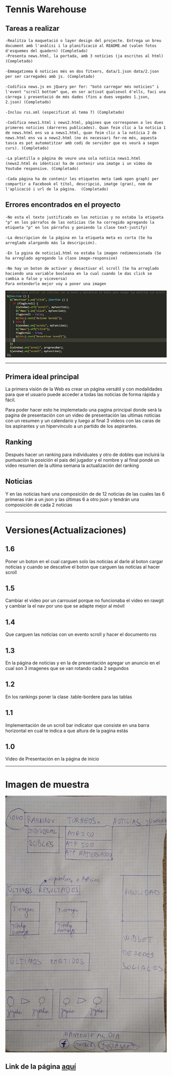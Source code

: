 # Tennis Warehouse

## Tareas a realizar 

    -Realitza la maquetació o layer design del projecte. Entrega un breu document amb l'anàlisi i la planificació al README.md (valen fotos d'esquemes del quadern) (Completado)
    -Presenta news.html, la portada, amb 3 notícies (ja escrites al html)  (Completado)
    
    -Emmagatzema 6 noticies més en dos fitxers, data/1.json data/2.json per ser carregades amb js. (Completado)
    
    -Codifica news.js en jQuery per fer: "botó carregar més notícies" i l'event "scroll bottom" que, en ser activat qualsevol d'ells, faci una càrrega i presentació de més dades (fins a dues vegades 1.json, 2.json) (Completado)
    
    -Inclou rss.xml (especificat al tema 7) (Completado)
    
    -Codifica news1.html i news2.html, pàgines que corresponen a les dues primeres noticies (darreres publicades). Quan feim clic a la notícia 1 de news.html ens va a news1.html, quan feim clic a la notícia 2 de news.html ens va a news2.html (no és necessari fer-ne més, aquesta tasca es pot automatitzar amb codi de servidor que es veurà a segon curs). (Completado)
    
    -La plantilla o pàgina de veure una sola notícia news1.html (news2.html és idèntica) ha de contenir una imatge i un vídeo de Youtube responsive. (Completado)
    
    -Cada pàgina ha de contenir les etiquetes meta (amb open graph) per compartir a Facebook el títol, descripció, imatge (gran), nom de l'aplicació i url de la pàgina.  (Completado)



## Errores encontrados en el proyecto

    -No esta el texto justificado en las noticias y no estaba la etiqueta "p" en los párrafos de las noticias (Se ha corregido agregando la etiqueta "p" en los párrafos y poniendo la clase text-justify)
    
    -La descripcion de la página en la etiqueta meta es corta (Se ha arreglado alargando más la descripción).
    
    -En la pgina de noticia1.html no estaba la imagen redimensionada (Se ha arreglado agregando la clase image-responsive)
    
    -No hay un boton de activar y desactivar el scroll (Se ha arreglado haciendo una variable booleana en la cual cuando le das click se cambia a false y viceversa)
    Para entenderlo mejor voy a poner una imagen
   ![Link imagen](https://github.com/Soontrax/WEB_Boostrap-JQuery/blob/master/img/false-true.PNG)

----------------------------------------------------------
## Primera ideal principal
La primera visión de la Web es crear un página versátil y con modalidades para que el usuario puede acceder a todas las noticias de forma rápida y fácil.

Para poder hacer esto he implemetado una pagina principal donde será la pagina de presentación con un video de presentación las ultimas noticias con un resumen y un calendario y luego al final 3 videos con las caras de los aspirantes y un hipervinculo a un partido de los aspirantes.

## Ranking
Después hacer un ranking para individuales y otro de dobles que incluirá la puntuación la posición el pais del jugador y el nombre y al final pondé un video resumen de la ultima semana la actualización del ranking

## Noticias
Y en las noticias haré una composición de de 12 noticias de las cuales las 6 primeras irán a un json y las últimas 6 a otro json
y tendrán una composición de cada 2 noticias

-------------------------------------------------------------------------------------------------------

# Versiones(Actualizaciones)

## 1.6
Poner un boton en el cual carguen solo las noticias al darle al boton cargar noticias y cuando se descative el boton que carguen las notícias al hacer scroll

## 1.5
Cambiar el video por un carrousel porque no funcionaba el video en rawgit y cambiar la el nav por uno que se adapte mejor al móvil

## 1.4
Que carguen las notícias con un evento scroll y hacer el documento rss

## 1.3
En la página de noticias y en la de presentación agregar un anuncio en el cual son 3 imagenes que se van rotando cada 2 segundos

## 1.2
En los rankings poner la clase .table-bordere para las tablas

## 1.1
Implementación de un scroll bar indicator que consiste en una barra horizontal en cual te indica a que altura de la pagina estás

## 1.0
Video de Presentación en la página de inicio



----------------------------------------------------------------------------------------------------------

# Imagen de muestra
![WEB](https://github.com/Soontrax/WEB_Boostrap-JQuery/blob/master/img/WEB.jpg)

## Link de la página [aquí](https://rawgit.com/Soontrax/WEB_Boostrap-JQuery/master/index.html)
